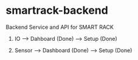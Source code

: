 # smartrack-backend
Backend Service and API for SMART RACK

1. IO
    --> Dahboard    (Done)
    --> Setup       (Done)

2. Sensor
    --> Dashboard   (Done)
    --> Setup       (Done)


